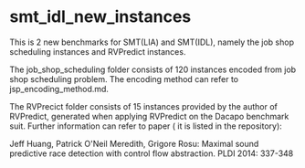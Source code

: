 # smt_idl_new_instances
This is 2 new benchmarks for SMT(LIA) and SMT(IDL), namely the job shop scheduling instances and RVPredict instances.

The job_shop_scheduling folder consists of 120 instances encoded from job shop scheduling problem. The encoding method can refer to jsp_encoding_method.md.

The RVPrecict folder consists of 15 instances provided by the author of RVPredict, generated when applying RVPredict on the Dacapo benchmark suit. Further information can refer to paper ( it is listed in the repository):

Jeff Huang, Patrick O'Neil Meredith, Grigore Rosu:
Maximal sound predictive race detection with control flow abstraction. PLDI 2014: 337-348

